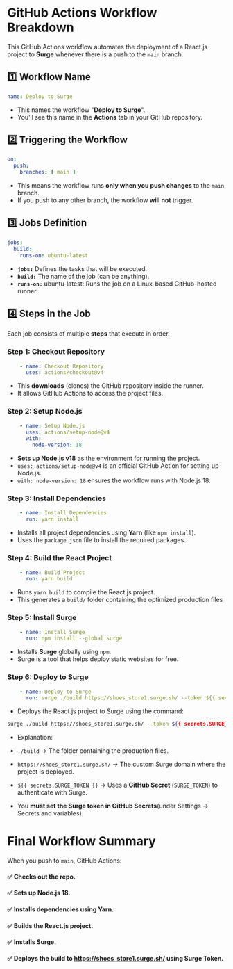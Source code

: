 # GitHub Actions Workflow Breakdown

This GitHub Actions workflow automates the deployment of a React.js project to **Surge** whenever there is a push to the ``main`` branch.


## 1️⃣  Workflow Name

```yml
name: Deploy to Surge

```
- This names the workflow "**Deploy to Surge**".
- You’ll see this name in the **Actions** tab in your GitHub repository.

## 2️⃣ Triggering the Workflow

```yml
on:
  push:
    branches: [ main ]

```

- This means the workflow runs **only when you push changes** to the ``main`` branch.
- If you push to any other branch, the workflow **will not** trigger.

## 3️⃣ Jobs Definition

```yml
jobs:
  build:
    runs-on: ubuntu-latest

```

- **`jobs:`** Defines the tasks that will be executed.
- **`build:`** The name of the job (can be anything).
- **`runs-on:`** ubuntu-latest: Runs the job on a Linux-based GitHub-hosted runner.


## 4️⃣ Steps in the Job

Each job consists of multiple **steps** that execute in order.

### Step 1: Checkout Repository

```yml
    - name: Checkout Repository
      uses: actions/checkout@v4

```

- This **downloads** (clones) the GitHub repository inside the runner.
- It allows GitHub Actions to access the project files.


### Step 2: Setup Node.js


```yml
    - name: Setup Node.js
      uses: actions/setup-node@v4
      with:
        node-version: 18

```

- **Sets up Node.js v18** as the environment for running the project.
- ``uses: actions/setup-node@v4`` is an official GitHub Action for setting up Node.js.
- `with: node-version: 18` ensures the workflow runs with Node.js 18.



### Step 3: Install Dependencies

```yml
    - name: Install Dependencies
      run: yarn install
```

- Installs all project dependencies using **Yarn** (like ``npm install``).
- Uses the ``package.json`` file to install the required packages.


### Step 4: Build the React Project

```yml
    - name: Build Project
      run: yarn build
```


- Runs `yarn build` to compile the React.js project.
- This generates a `build/` folder containing the optimized production files


### Step 5: Install Surge

```yml
    - name: Install Surge
      run: npm install --global surge

```

- Installs **Surge** globally using `npm`.
- Surge is a tool that helps deploy static websites for free.



### Step 6: Deploy to Surge


```yml
    - name: Deploy to Surge
      run: surge ./build https://shoes_store1.surge.sh/ --token ${{ secrets.SURGE_TOKEN }}
```
- Deploys the React.js project to Surge using the command:

```sh
surge ./build https://shoes_store1.surge.sh/ --token ${{ secrets.SURGE_TOKEN }}
```

- Explanation:

- `./build` → The folder containing the production files.
- `https://shoes_store1.surge.sh/` → The custom Surge domain where the project is deployed.
- `${{ secrets.SURGE_TOKEN }}` → Uses a **GitHub Secret** (`SURGE_TOKEN`) to authenticate with Surge.
- You **must set the Surge token in GitHub Secrets**(under Settings → Secrets and variables).


# Final Workflow Summary

 When you push to ``main``, GitHub Actions:

#### ✅ Checks out the repo.
#### ✅ Sets up Node.js 18.
#### ✅ Installs dependencies using Yarn.
#### ✅ Builds the React.js project.
#### ✅ Installs Surge.
#### ✅ Deploys the build to https://shoes_store1.surge.sh/ using Surge Token.



